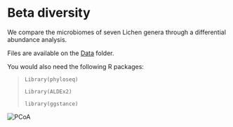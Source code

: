 # Beta diversity 
We compare the microbiomes of seven Lichen genera through a differential abundance analysis. 

Files are available on the [Data](https://github.com/alehsierra/Lichen_Microbiome/tree/master/Data) folder.

You would also need the following R packages:

>`Library(phyloseq)`
>
>`Library(ALDEx2)`
>
>`library(ggstance)`

![PCoA](https://github.com/alehsierra/Lichen_Microbiome/blob/master/Beta-diversity/figure2)